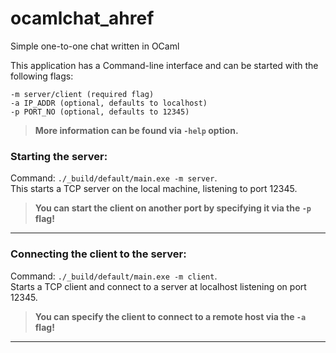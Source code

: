 # ocamlchat_ahref
Simple one-to-one chat written in OCaml

This application has a Command-line interface and can be started with the following flags:
```
-m server/client (required flag)
-a IP_ADDR (optional, defaults to localhost)
-p PORT_NO (optional, defaults to 12345)
```
> **More information can be found via `-help` option.**

### **Starting the server:**  
Command: `./_build/default/main.exe -m server`.  
This starts a TCP server on the local machine, listening to port 12345.

> **You can start the client on another port by specifying it via the `-p` flag!** 

----

### **Connecting the client to the server:**  
Command: `./_build/default/main.exe -m client`.  
Starts a TCP client and connect to a server at localhost listening on port 12345.

> **You can specify the client to connect to a remote host via the `-a` flag!** 

----

